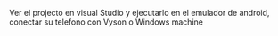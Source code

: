 Ver el projecto en visual Studio y ejecutarlo en el emulador de android, conectar su telefono con Vyson o Windows machine
